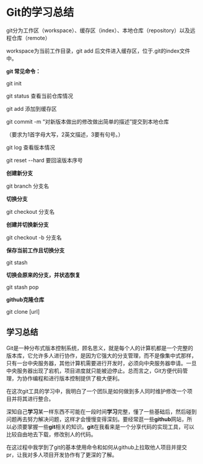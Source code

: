 # Git的学习总结

git分为工作区（workspace）、缓存区（index）、本地仓库（repository）以及远程仓库（remote）

workspace为当前工作目录，git add 后文件进入缓存区，位于.git的index文件中。

**git 常见命令：**

git init   

git status  查看当前仓库情况

git add   添加到缓存区

git commit  -m “对新版本做出的修改做出简单的描述”提交到本地仓库

（要求为1首字母大写，2英文描述，3要有句号。）

git log 查看版本情况

git reset --hard 要回滚版本序号

**创建新分支**

git branch 分支名

**切换分支**

git checkout 分支名

**创建并切换新分支**

git checkout -b 分支名

**保存当前工作且切换分支**

git stash

**切换会原来的分支，并状态恢复**

git stash pop

**github克隆仓库**

git clone [url]

## 学习总结

Git是一种分布式版本控制系统，顾名思义，就是每个人的计算机都是一个完整的版本库，它允许多人进行协作，是因为它强大的分支管理，而不是像集中式那样，只有一台中央服务器，其他计算机需要进行开发时，必须向中央服务器申请。一旦中央服务器出现了宕机，项目进度就只能被迫停止。总而言之，Git方便代码管理，为协作编程和进行版本控制提供了极大便利。

在这次git工具的学习中，我明白了一个团队是如何做到多人同时维护修改一个项目并将其进行整合。

深知自己**学习**某一样东西不可能在一段时间**学习**完整，懂了一些基础后，然后碰到问题再去努力解决问题，这样才会慢慢变得深刻。要经常逛一些**github**网站，所以必须要掌握一些**git**相关的知识。**git**在我看来是一个分享代码的实现工具，可以比较自由地去下载，修改别人的代码。

在这过程中我学到了git的基本使用命令和如何从github上拉取他人项目并提交pr，让我对多人项目开发协作有了更深的了解。